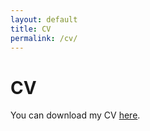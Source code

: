 ```yaml
---
layout: default
title: CV
permalink: /cv/
---
```


<h1>CV</h1>
<p>You can download my CV <a href="{{ '/assets/Kieran-Douglas-CV.pdf' | relative_url }}">here</a>.</p>
